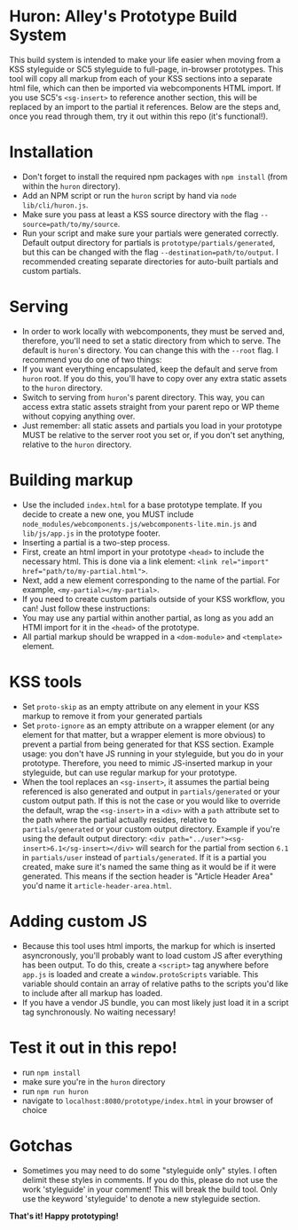 Huron: Alley's Prototype Build System
======================

This build system is intended to make your life easier when moving from a KSS styleguide or SC5 styleguide to full-page, in-browser prototypes. This tool will copy all markup from each of your KSS sections into a separate html file, which can then be imported via webcomponents HTML import. If you use SC5's `<sg-insert>` to reference another section, this will be replaced by an import to the partial it references. Below are the steps and, once you read through them, try it out within this repo (it's functional!).

# Installation
 * Don't forget to install the required npm packages with `npm install` (from within the `huron` directory).
 * Add an NPM script or run the `huron` script by hand via `node lib/cli/huron.js`.
 * Make sure you pass at least a KSS source directory with the flag `--source=path/to/my/source`.
 * Run your script and make sure your partials were generated correctly. Default output directory for partials is `prototype/partials/generated`, but this can be changed with the flag `--destination=path/to/output`. I recommended creating separate directories for auto-built partials and custom partials.

# Serving
 * In order to work locally with webcomponents, they must be served and, therefore, you'll need to set a static directory from which to serve. The default is `huron`'s directory. You can change this with the `--root` flag. I recommend you do one of two things:
  * If you want everything encapsulated, keep the default and serve from `huron` root. If you do this, you'll have to copy over any extra static assets to the `huron` directory.
  * Switch to serving from `huron`'s parent directory. This way, you can access extra static assets straight from your parent repo or WP theme without copying anything over.
 * Just remember: all static assets and partials you load in your prototype MUST be relative to the server root you set or, if you don't set anything, relative to the `huron` directory.

# Building markup
 * Use the included `index.html` for a base prototype template. If you decide to create a new one, you MUST include `node_modules/webcomponents.js/webcomponents-lite.min.js` and `lib/js/app.js` in the prototype footer.
 * Inserting a partial is a two-step process.
  * First, create an html import in your prototype `<head>` to include the necessary html. This is done via a link element: `<link rel="import" href="path/to/my-partial.html">`.
  * Next, add a new element corresponding to the name of the partial. For example, `<my-partial></my-partial>`.
 * If you need to create custom partials outside of your KSS workflow, you can! Just follow these instructions:
  * You may use any partial within another partial, as long as you add an HTMl import for it in the `<head>` of the prototype.
  * All partial markup should be wrapped in a `<dom-module>` and `<template>` element.

# KSS tools
 * Set `proto-skip` as an empty attribute on any element in your KSS markup to remove it from your generated partials
 * Set `proto-ignore` as an empty attribute on a wrapper element (or any element for that matter, but a wrapper element is more obvious) to prevent a partial from being generated for that KSS section. Example usage: you don't have JS running in your styleguide, but you do in your prototype. Therefore, you need to mimic JS-inserted markup in your styleguide, but can use regular markup for your prototype.
 * When the tool replaces an `<sg-insert>`, it assumes the partial being referenced is also generated and output in `partials/generated` or your custom output path. If this is not the case or you would like to override the default, wrap the `<sg-insert>` in a `<div>` with a `path` attribute set to the path where the partial actually resides, relative to `partials/generated` or your custom output directory. Example if you're using the default output directory: `<div path="../user"><sg-insert>6.1</sg-insert></div>` will search for the partial from section `6.1` in `partials/user` instead of `partials/generated`. If it is a partial you created, make sure it's named the same thing as it would be if it were generated. This means if the section header is "Article Header Area" you'd name it `article-header-area.html`.

# Adding custom JS
 * Because this tool uses html imports, the markup for which is inserted asyncronously, you'll probably want to load custom JS after everything has been output. To do this, create a `<script>` tag anywhere before `app.js` is loaded and create a `window.protoScripts` variable. This variable should contain an array of relative paths to the scripts you'd like to include after all markup has loaded.
 * If you have a vendor JS bundle, you can most likely just load it in a script tag synchronously. No waiting necessary!

# Test it out in this repo!
 * run `npm install`
 * make sure you're in the `huron` directory
 * run `npm run huron`
 * navigate to `localhost:8080/prototype/index.html` in your browser of choice

# Gotchas
* Sometimes you may need to do some "styleguide only" styles. I often delimit these styles in comments. If you do this, please do not use the work 'styleguide' in your comment! This will break the build tool. Only use the keyword 'styleguide' to denote a new styleguide section.

**That's it! Happy prototyping!**
